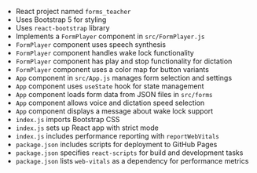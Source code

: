 - React project named `forms_teacher`
- Uses Bootstrap 5 for styling
- Uses `react-bootstrap` library
- Implements a `FormPlayer` component in `src/FormPlayer.js`
- `FormPlayer` component uses speech synthesis
- `FormPlayer` component handles wake lock functionality
- `FormPlayer` component has play and stop functionality for dictation
- `FormPlayer` component uses a color map for button variants
- `App` component in `src/App.js` manages form selection and settings
- `App` component uses `useState` hook for state management
- `App` component loads form data from JSON files in `src/forms`
- `App` component allows voice and dictation speed selection
- `App` component displays a message about wake lock support
- `index.js` imports Bootstrap CSS
- `index.js` sets up React app with strict mode
- `index.js` includes performance reporting with `reportWebVitals`
- `package.json` includes scripts for deployment to GitHub Pages
- `package.json` specifies `react-scripts` for build and development tasks
- `package.json` lists `web-vitals` as a dependency for performance metrics